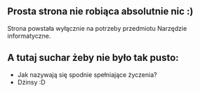 ## Prosta strona nie robiąca absolutnie nic :)

Strona powstała wyłącznie na potrzeby przedmiotu Narzędzie informatyczne.

## A tutaj suchar żeby nie było tak pusto:
- Jak nazywają się spodnie spełniające życzenia?
- Dżinsy :D
